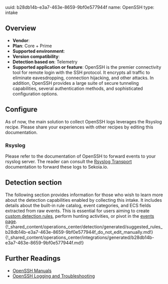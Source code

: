 uuid: b28db14b-e3a7-463e-8659-9bf0e577944f
name: OpenSSH
type: intake

## Overview
- **Vendor**:
- **Plan**: Core + Prime
- **Supported environment**:
- **Version compatibility**:
- **Detection based on**: Telemetry
- **Supported application or feature**:
OpenSSH is the premier connectivity tool for remote login with the SSH protocol. It encrypts all traffic to eliminate eavesdropping, connection hijacking, and other attacks. In addition, OpenSSH provides a large suite of secure tunneling capabilities, several authentication methods, and sophisticated configuration options.



## Configure

As of now, the main solution to collect OpenSSH logs leverages the Rsyslog recipe. Please share your experiences with other recipes by editing this documentation.

### Rsyslog

Please refer to the documentation of OpenSSH to forward events to your rsyslog server. The reader can consult the [Rsyslog Transport](../../../ingestion_methods/syslog/overview/) documentation to forward these logs to Sekoia.io.


## Detection section

The following section provides information for those who wish to learn more about the detection capabilities enabled by collecting this intake. It includes details about the built-in rule catalog, event categories, and ECS fields extracted from raw events. This is essential for users aiming to create [custom detection rules](/docs/xdr/features/detect/sigma.md), perform hunting activities, or pivot in the [events page](/docs/xdr/features/investigate/events.md).
{!_shared_content/operations_center/detection/generated/suggested_rules_b28db14b-e3a7-463e-8659-9bf0e577944f_do_not_edit_manually.md!}
{!_shared_content/operations_center/integrations/generated/b28db14b-e3a7-463e-8659-9bf0e577944f.md!}

## Further Readings

- [OpenSSH Manuals](https://www.openssh.com/manual.html)
- [OpenSSH Logging and Troubleshooting](https://en.wikibooks.org/wiki/OpenSSH/Logging_and_Troubleshooting)

